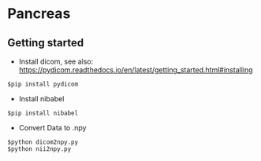# Pancreas

## Getting started
- Install dicom, see also: https://pydicom.readthedocs.io/en/latest/getting_started.html#installing
```
$pip install pydicom
```
- Install nibabel
```
$pip install nibabel
```

- Convert Data to .npy
```
$python dicom2npy.py
$python nii2npy.py
```
